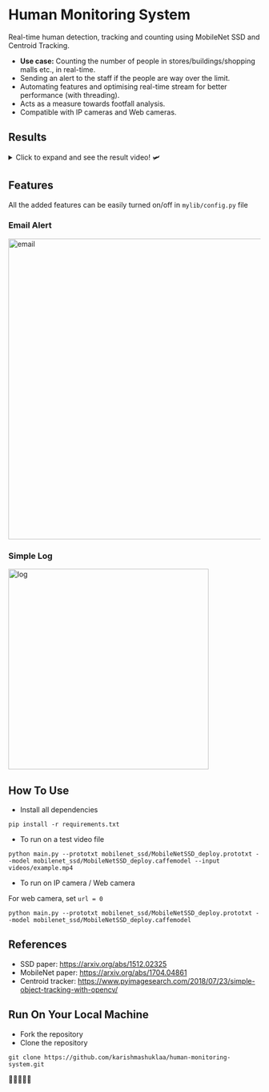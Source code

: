 # Human Monitoring System
Real-time human detection, tracking and counting using MobileNet SSD and Centroid Tracking.

- **Use case:** Counting the number of people in stores/buildings/shopping malls etc., in real-time.
- Sending an alert to the staff if the people are way over the limit.
- Automating features and optimising real-time stream for better performance (with threading).
- Acts as a measure towards footfall analysis.
- Compatible with IP cameras and Web cameras.

## Results

<details>
  <summary>Click to expand and see the result video! 🛩️</summary>
  
  <video src="https://user-images.githubusercontent.com/76456498/142688189-09d1e6ad-5832-44d3-a082-6eb7645df4aa.mp4"></video>
  
</details>

## Features

All the added features can be easily turned on/off in `mylib/config.py` file

### Email Alert

<img width="600" alt="email" src="https://user-images.githubusercontent.com/76456498/142621909-ba6f3c3e-1eb5-45dd-94f9-533971b19945.jpg">

### Simple Log

<img width="400" alt="log" src="https://user-images.githubusercontent.com/76456498/142622300-ade7ae35-5004-4d16-bd78-976e68a24531.png">


## How To Use

- Install all dependencies
```
pip install -r requirements.txt
```

- To run on a test video file
```
python main.py --prototxt mobilenet_ssd/MobileNetSSD_deploy.prototxt --model mobilenet_ssd/MobileNetSSD_deploy.caffemodel --input videos/example.mp4
```
- To run on IP camera / Web camera

For web camera, set `url = 0`
```
python main.py --prototxt mobilenet_ssd/MobileNetSSD_deploy.prototxt --model mobilenet_ssd/MobileNetSSD_deploy.caffemodel
```


## References
- SSD paper: https://arxiv.org/abs/1512.02325
- MobileNet paper: https://arxiv.org/abs/1704.04861
- Centroid tracker: https://www.pyimagesearch.com/2018/07/23/simple-object-tracking-with-opencv/

## Run On Your Local Machine
- Fork the repository
- Clone the repository 
```
git clone https://github.com/karishmashuklaa/human-monitoring-system.git
```

🦄🦄🦄🦄🦄
